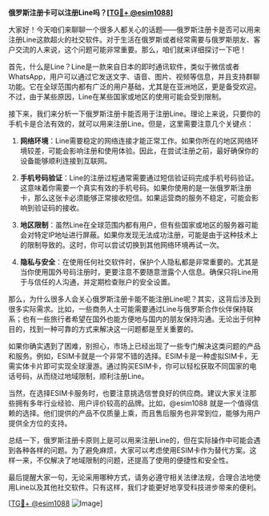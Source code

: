**俄罗斯注册卡可以注册Line吗？[[TG💪+ @esim1088](https://t.me/s/esim1088)]**

大家好！今天咱们来聊聊一个很多人都关心的话题——俄罗斯注册卡是否可以用来注册Line这款超火的社交软件。对于生活在俄罗斯或者经常需要与俄罗斯朋友、客户交流的人来说，这个问题可能非常重要。那么，咱们就来详细探讨一下吧！

首先，什么是Line？Line是一款来自日本的即时通讯软件，类似于微信或者WhatsApp，用户可以通过它发送文字、语音、图片、视频等信息，并且支持群聊功能。它在全球范围内都有广泛的用户基础，尤其是在亚洲地区，更是备受欢迎。不过，由于某些原因，Line在某些国家或地区的使用可能会受到限制。

接下来，我们来分析一下俄罗斯注册卡能否用于注册Line。理论上来说，只要你的手机卡是合法有效的，就可以用来注册Line。但是，这里需要注意几个关键点：

1. **网络环境**：Line需要稳定的网络连接才能正常工作。如果你所在的地区网络环境较差，可能会影响注册和使用体验。因此，在尝试注册之前，最好确保你的设备能够顺利连接到互联网。

2. **手机号码验证**：Line的注册过程通常需要通过短信验证码完成手机号码验证。这意味着你需要一个真实有效的手机号码。如果你使用的是一张俄罗斯注册卡，那么这张卡必须能够正常接收短信。如果运营商的服务不稳定，可能会影响到验证码的接收。

3. **地区限制**：虽然Line在全球范围内都有用户，但有些国家或地区的服务器可能会对特定IP地址进行屏蔽。如果你发现无法成功注册，可能是由于这种技术上的限制导致的。这时，你可以尝试切换到其他网络环境再试一次。

4. **隐私与安全**：在使用任何社交软件时，保护个人隐私都是非常重要的。尤其是当你使用国外号码注册时，更要注意不要随意泄露个人信息。确保只将Line用于与信任的人沟通，并定期检查账户的安全设置。

那么，为什么很多人会关心俄罗斯注册卡能不能注册Line呢？其实，这背后涉及到很多实际需求。比如，一些商务人士可能需要通过Line与俄罗斯合作伙伴保持联系；也有一些旅行者希望在国外也能方便地与国内的朋友保持沟通。无论出于何种目的，找到一种可靠的方式来解决这一问题都是至关重要的。

如果你确实遇到了困难，别担心，市场上已经出现了一些专门解决这类问题的产品和服务。例如，ESIM卡就是一个非常不错的选择。ESIM卡是一种虚拟SIM卡，无需实体卡片即可实现全球漫游。通过购买ESIM卡，你可以轻松获取不同国家的电话号码，从而绕过地域限制，顺利注册Line。

当然，在选择ESIM卡服务时，也要注意挑选信誉良好的供应商。建议大家关注那些拥有多年行业经验、用户评价较高的品牌。比如，@esim1088 就是一个值得信赖的选择。他们提供的产品不仅质量上乘，而且售后服务也非常到位，能够为用户提供全方位的支持。

总结一下，俄罗斯注册卡原则上是可以用来注册Line的，但在实际操作中可能会遇到各种各样的问题。为了避免麻烦，大家可以考虑使用ESIM卡作为替代方案。这样一来，不仅解决了地域限制的问题，还提高了使用的便捷性和安全性。

最后提醒大家一句，无论采用哪种方式，请务必遵守相关法律法规，合理合法地使用Line以及其他社交软件。只有这样，我们才能更好地享受科技进步带来的便利。

[[TG💪+ @esim1088](https://t.me/s/esim1088) ![Image](https://i.postimg.cc/4NQfJmqS/Snipaste-2025-05-13-00-14-12.png)]